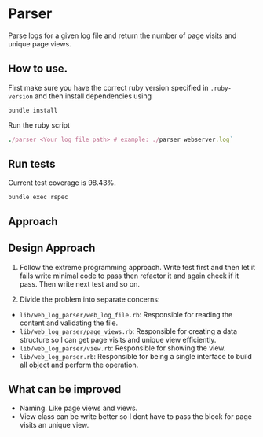 # Parser
Parse logs for a given log file and return the number of page visits and unique page views.

## How to use.

First make sure you have the correct ruby version specified in `.ruby-version`
and then install dependencies using
```shell
bundle install
```
Run the ruby script
```ruby
./parser <Your log file path> # example: ./parser webserver.log`
```


## Run tests
Current test coverage is 98.43%.
```shell
bundle exec rspec
```

## Approach

## Design Approach

1. Follow the extreme programming approach.
   Write test first and then let it fails write minimal code to pass then refactor it and again check if it pass.
   Then write next test and so on.

2. Divide the problem into separate concerns:
- `lib/web_log_parser/web_log_file.rb`: Responsible for reading the content and validating the  file.
- `lib/web_log_parser/page_views.rb`: Responsible for creating a data structure so I can get page visits and unique view efficiently.
- `lib/web_log_parser/view.rb`: Responsible for showing the view.
- `lib/web_log_parser.rb`: Responsible for being a single interface to build all object and perform the operation.

## What can be improved
- Naming. Like page views and views.
- View class can be write better so I dont have to pass the block for page visits an unique view.
